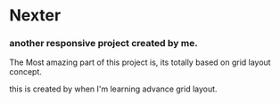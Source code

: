 # Nexter

### another responsive project created by me.

The Most amazing part of this project is, its totally based on grid layout concept. 

this is created by when I'm learning advance grid layout.
